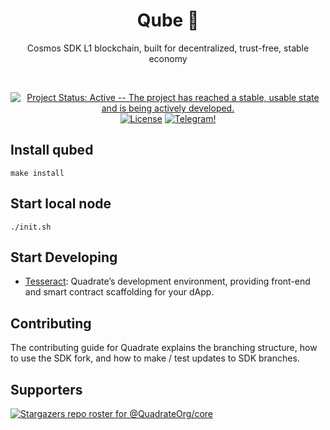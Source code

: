 <div align="center">
  <h1> Qube 🧊 </h1>
  <p> Cosmos SDK L1 blockchain, built for decentralized, trust-free, stable economy </p>
  <br/>
  
  [![Project Status: Active -- The project has reached a stable, usable
  state and is being actively
  developed.](https://img.shields.io/badge/repo%20status-Active-green.svg?style=flat-square)](https://www.repostatus.org/#active)
  [![License](https://img.shields.io/badge/License-Apache_2.0-blue.svg)](https://opensource.org/licenses/Apache-2.0)
  [![Telegram!](https://patrolavia.github.io/telegram-badge/follow.png)](https://t.me/QuadrateOrg)
</div>

## Install qubed
``` make install ```
## Start local node
``` ./init.sh ```
## Start Developing

- [Tesseract](https://github.com/QuadrateOrg/tesseract): Quadrate’s development environment, providing front-end and smart contract scaffolding for your dApp.

## Contributing
The contributing guide for Quadrate explains the branching structure, how to use the SDK fork, and how to make / test updates to SDK branches.

## Supporters

[![Stargazers repo roster for @QuadrateOrg/core](https://reporoster.com/stars/QuadrateOrg/core)](https://github.com/QuadrateOrg/core)
